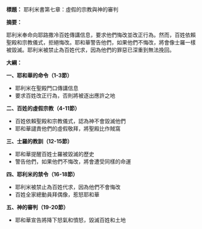 **標題：** 耶利米書第七章：虛假的宗教與神的審判

**摘要：**

耶利米奉命向耶路撒冷百姓傳講信息，要求他們悔改並改正行為。然而，百姓依賴聖殿和宗教儀式，拒絕悔改。耶和華警告他們，如果他們不悔改，將會像士羅一樣被毀滅。耶利米被禁止為百姓代求，因為他們的罪惡已深重到無法挽回。

**大綱：**

**一、耶和華的命令（1-3節）**
* 耶利米在聖殿門口傳講信息
* 要求百姓改正行為，否則將被逐出應許之地

**二、百姓的虛假宗教（4-11節）**
* 百姓依賴聖殿和宗教儀式，認為神不會毀滅他們
* 耶和華譴責他們的虛假敬拜，將聖殿比作賊窩

**三、士羅的教訓（12-15節）**
* 耶和華提醒百姓士羅被毀滅的歷史
* 警告他們，如果他們不悔改，將會遭受同樣的命運

**四、耶利米的禁令（16-18節）**
* 耶利米被禁止為百姓代求，因為他們不會悔改
* 百姓全家總動員拜偶像，惹怒耶和華

**五、神的審判（19-20節）**
* 耶和華宣告將降下怒氣和憤怒，毀滅百姓和土地